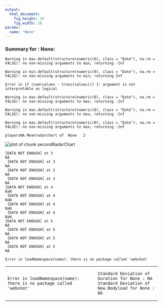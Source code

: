 ```yaml
---
output: 
  html_document:
    fig_height: 20
    fig_width: 20
params: 
  name: "None"
---
```









<h3>Summary for :
None:
</h3>
<!--there must be a better way to do this-->
<table>
<tr>
<td>

```
Error in loadNamespace(name): there is no package called 'webshot'
```
</td>
<td>

```
Standard Deviation of Duration for None : NA
Standard Deviation of New.Bodyload for None : NA
```
</td>





```
Warning in max.default(structure(numeric(0), class = "Date"), na.rm =
FALSE): no non-missing arguments to max; returning -Inf
```

```
Warning in min.default(structure(numeric(0), class = "Date"), na.rm =
FALSE): no non-missing arguments to min; returning Inf
```

```
Error in if (sum(values - trunc(values))) {: argument is not interpretable as logical
```


```
Warning in max.default(structure(numeric(0), class = "Date"), na.rm =
FALSE): no non-missing arguments to max; returning -Inf

Warning in max.default(structure(numeric(0), class = "Date"), na.rm =
FALSE): no non-missing arguments to max; returning -Inf

Warning in max.default(structure(numeric(0), class = "Date"), na.rm =
FALSE): no non-missing arguments to max; returning -Inf
```

```
playersNA Meanradarchart of  None   2
```

![plot of chunk secondRadarChart](figure/secondRadarChart-1.png)

```
[DATA NOT ENOUGH] at 3
NA
 [DATA NOT ENOUGH] at 3
NA
 [DATA NOT ENOUGH] at 3
NA
 [DATA NOT ENOUGH] at 3
NA
[DATA NOT ENOUGH] at 4
NaN
 [DATA NOT ENOUGH] at 4
NaN
 [DATA NOT ENOUGH] at 4
NaN
 [DATA NOT ENOUGH] at 4
NaN
[DATA NOT ENOUGH] at 5
NA
 [DATA NOT ENOUGH] at 5
NA
 [DATA NOT ENOUGH] at 5
NA
 [DATA NOT ENOUGH] at 5
NA
```


```
Error in loadNamespace(name): there is no package called 'webshot'
```
